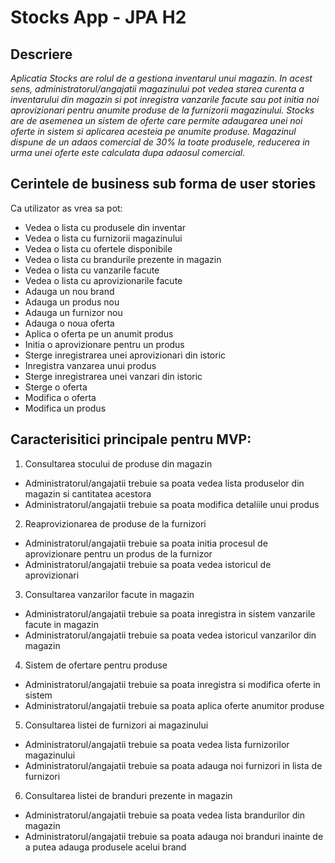 # Stocks App - JPA H2

## Descriere

*Aplicatia Stocks are rolul de a gestiona inventarul unui magazin. In acest sens, administratorul/angajatii magazinului pot vedea starea curenta a inventarului din magazin si pot inregistra vanzarile facute sau pot initia noi aprovizionari pentru anumite produse de la furnizorii magazinului. Stocks are de asemenea un sistem de oferte care permite adaugarea unei noi oferte in sistem si aplicarea acesteia pe anumite produse. Magazinul dispune de un adaos comercial de 30% la toate produsele, reducerea in urma unei oferte este calculata dupa adaosul comercial.*

## Cerintele de business sub forma de user stories

Ca utilizator as vrea sa pot:
- Vedea o lista cu produsele din inventar
- Vedea o lista cu furnizorii magazinului
- Vedea o lista cu ofertele disponibile
- Vedea o lista cu brandurile prezente in magazin
- Vedea o lista cu vanzarile facute
- Vedea o lista cu aprovizionarile facute
- Adauga un nou brand
- Adauga un produs nou
- Adauga un furnizor nou
- Adauga o noua oferta
- Aplica o oferta pe un anumit produs
- Initia o aprovizionare pentru un produs
- Sterge inregistrarea unei aprovizionari din istoric
- Inregistra vanzarea unui produs
- Sterge inregistrarea unei vanzari din istoric
- Sterge o oferta
- Modifica o oferta
- Modifica un produs

## Caracterisitici principale pentru MVP:
1. Consultarea stocului de produse din magazin
- Administratorul/angajatii trebuie sa poata vedea lista produselor din magazin si cantitatea acestora
- Administratorul/angajatii trebuie sa poata modifica detaliile unui produs
2. Reaprovizionarea de produse de la furnizori
- Administratorul/angajatii trebuie sa poata initia procesul de aprovizionare pentru un produs de la furnizor
- Administratorul/angajatii trebuie sa poata vedea istoricul de aprovizionari
3. Consultarea vanzarilor facute in magazin
- Administratorul/angajatii trebuie sa poata inregistra in sistem vanzarile facute in magazin
- Administratorul/angajatii trebuie sa poata vedea istoricul vanzarilor din magazin
4. Sistem de ofertare pentru produse
- Administratorul/angajatii trebuie sa poata inregistra si modifica oferte in sistem
- Administratorul/angajatii trebuie sa poata aplica oferte anumitor produse
5. Consultarea listei de furnizori ai magazinului
- Administratorul/angajatii trebuie sa poata vedea lista furnizorilor magazinului
- Administratorul/angajatii trebuie sa poata adauga noi furnizori in lista de furnizori
6. Consultarea listei de branduri prezente in magazin
- Administratorul/angajatii trebuie sa poata vedea lista brandurilor din magazin
- Administratorul/angajatii trebuie sa poata adauga noi branduri inainte de a putea adauga produsele acelui brand
